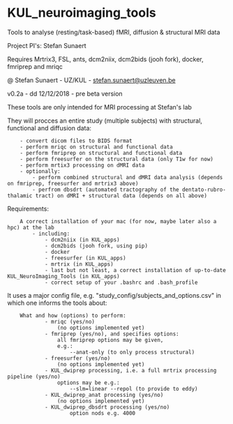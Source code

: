 # KUL_neuroimaging_tools
Tools to analyse (resting/task-based) fMRI, diffusion & structural MRI data

Project PI's: Stefan Sunaert

Requires Mrtrix3, FSL, ants, dcm2niix, dcm2bids (jooh fork), docker, fmriprep and mriqc

@ Stefan Sunaert - UZ/KUL - stefan.sunaert@uzleuven.be

v0.2a - dd 12/12/2018 - pre beta version

These tools are only intended for MRI processing at Stefan's lab

They will procces an entire study (multiple subjects) with structural, functional and diffusion data:

        - convert dicom files to BIDS format
        - perform mriqc on structural and functional data
        - perform fmriprep on structural and functional data
        - perform freesurfer on the structural data (only T1w for now) 
        - perform mrtix3 processing on dMRI data
        - optionally:
            - perform combined structural and dMRI data analysis (depends on fmriprep, freesurfer and mrtrix3 above)
            - perfrom dbsdrt (automated tractography of the dentato-rubro-thalamic tract) on dMRI + structural data (depends on all above)
 
 Requirements:
 
        A correct installation of your mac (for now, maybe later also a hpc) at the lab
            - including:
                - dcm2niix (in KUL_apps)
                - dcm2bids (jooh fork, using pip)
                - docker
                - freesurfer (in KUL_apps)
                - mrtrix (in KUL_apps)  
                - last but not least, a correct installation of up-to-date KUL_NeuroImaging_Tools (in KUL_apps)
                - correct setup of your .bashrc and .bash_profile
 
 It uses a major config file, e.g. "study_config/subjects_and_options.csv" in which one informs the tools about:
 
        What and how (options) to perform:
                - mriqc (yes/no) 
                    (no options implemented yet)
                - fmriprep (yes/no), and specifies options:
                    all fmriprep options may be given,
                    e.g.:
                        --anat-only (to only process structural)
                - freesurfer (yes/no) 
                    (no options implemented yet)
                - KUL_dwiprep processing, i.e. a full mrtrix processing pipeline (yes/no)
                    options may be e.g.:
                        --slm=linear --repol (to provide to eddy)
                - KUL_dwiprep_anat processing (yes/no) 
                    (no options implemented yet)
                - KUL_dwiprep_dbsdrt processing (yes/no)
                        option nods e.g. 4000
